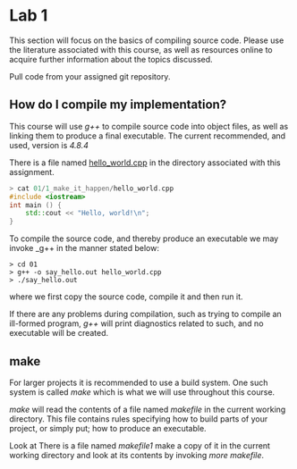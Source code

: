 # Lab 1

This section will focus on the basics of compiling source code. Please use the
literature associated with this course, as well as resources online to acquire
further information about the topics discussed. 

Pull code from your assigned git repository.

## How do I compile my implementation?

This course will use _g++_ to compile source code into object files, as
well as linking them to produce a final executable. The current recommended, and
used, version is _4.8.4_

There is a file named [hello_world.cpp](01/hello_world.cpp) in the directory associated with this assignment.

```C++
> cat 01/1_make_it_happen/hello_world.cpp
#include <iostream>
int main () {
    std::cout << "Hello, world!\n";
}
```

To compile the source code, and thereby produce an executable we may
invoke _g++ in the manner stated below:


```
> cd 01
> g++ -o say_hello.out hello_world.cpp 
> ./say_hello.out
```
where we first copy the source code, compile it and then run it. 

If there are any problems during compilation, such as trying to
compile an ill-formed program, _g++_ will print diagnostics related to
such, and no executable will be created.

## make

For larger projects it is recommended to use a build system. One such system is
called _make_ which is what we will use throughout this
course.

_make_ will read the contents of a file named _makefile_ in the
current working directory. This file contains rules specifying
how to build parts of your project, or simply put; how to produce an executable.

Look at 
There is a file named _makefile1_ make a copy of it in the current working directory and look at its contents by
invoking _more makefile_.


